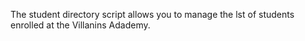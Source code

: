 The student directory script allows you to manage the lst of students enrolled at the Villanins Adademy.
